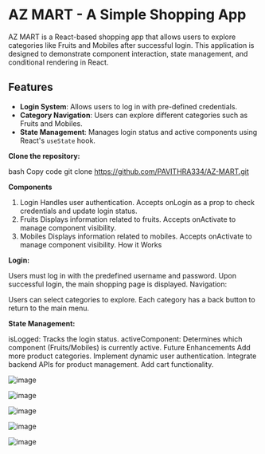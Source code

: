 # AZ MART - A Simple Shopping App

AZ MART is a React-based shopping app that allows users to explore categories like Fruits and Mobiles after successful login. This application is designed to demonstrate component interaction, state management, and conditional rendering in React.

## Features

- **Login System**: Allows users to log in with pre-defined credentials.
- **Category Navigation**: Users can explore different categories such as Fruits and Mobiles.
- **State Management**: Manages login status and active components using React's `useState` hook.



**Clone the repository:**

bash
Copy code
git clone https://github.com/PAVITHRA334/AZ-MART.git

**Components**
1. Login
Handles user authentication.
Accepts onLogin as a prop to check credentials and update login status.
2. Fruits
Displays information related to fruits.
Accepts onActivate to manage component visibility.
3. Mobiles
Displays information related to mobiles.
Accepts onActivate to manage component visibility.
How it Works

**Login:**

Users must log in with the predefined username and password.
Upon successful login, the main shopping page is displayed.
Navigation:

Users can select categories to explore.
Each category has a back button to return to the main menu.


**State Management:**

isLogged: Tracks the login status.
activeComponent: Determines which component (Fruits/Mobiles) is currently active.
Future Enhancements
Add more product categories.
Implement dynamic user authentication.
Integrate backend APIs for product management.
Add cart functionality.


![image](https://github.com/user-attachments/assets/229f53e0-64f3-4ec0-b74e-8cedc3c72e8f)

![image](https://github.com/user-attachments/assets/f65f9892-4b3c-4246-973c-2a735110db63)

![image](https://github.com/user-attachments/assets/02aff5b8-5391-4f29-915b-08af82be1e65)

![image](https://github.com/user-attachments/assets/a6ae9ca3-f5e9-427a-912f-cc8de23c9229)

![image](https://github.com/user-attachments/assets/f15057ff-f881-4821-9fa1-86a4afa674ea)


